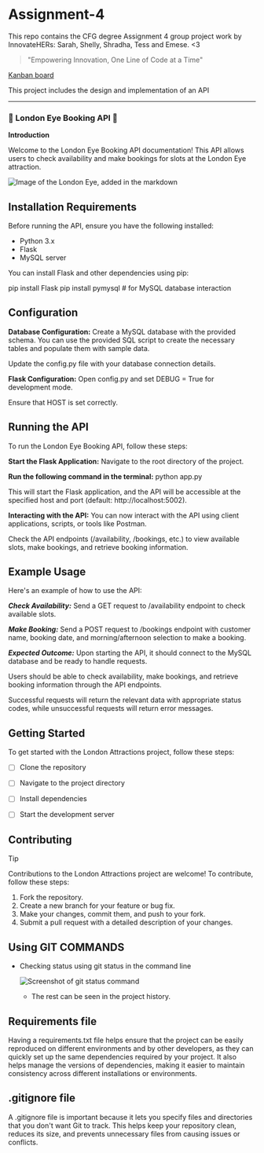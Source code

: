 # Assignment-4
This repo contains the CFG degree Assignment 4 group project work by InnovateHERs:
Sarah, Shelly, Shradha, Tess and Emese. &lt;3

> "Empowering Innovation, One Line of Code at a Time"

[Kanban board](https://miro.com/app/board/uXjVKWg95GQ=/)

This project includes the design and implementation of an API

---

### 🎡 London Eye Booking API 🎡

**Introduction**

Welcome to the London Eye Booking API documentation! This API allows users to check availability and make bookings for slots at the London Eye attraction.

![Image of the London Eye, added in the markdown](https://github.com/Szkazka/Assignment-4/assets/152419320/5bc1a5fa-1af8-472d-9fee-a918fdc78497)


## Installation Requirements

Before running the API, ensure you have the following installed:

- Python 3.x
- Flask
- MySQL server
  
You can install Flask and other dependencies using pip:

pip install Flask
pip install pymysql  # for MySQL database interaction

## Configuration

**Database Configuration:**
Create a MySQL database with the provided schema. You can use the provided SQL script to create the necessary tables and populate them with sample data.

Update the config.py file with your database connection details.

**Flask Configuration:**
Open config.py and set DEBUG = True for development mode.

Ensure that HOST is set correctly.

## Running the API

To run the London Eye Booking API, follow these steps:

**Start the Flask Application:**
Navigate to the root directory of the project.

**Run the following command in the terminal:**
python app.py

This will start the Flask application, and the API will be accessible at the specified host and port (default: http://localhost:5002).

**Interacting with the API:**
You can now interact with the API using client applications, scripts, or tools like Postman.

Check the API endpoints (/availability, /bookings, etc.) to view available slots, make bookings, and retrieve booking information.

## Example Usage

Here's an example of how to use the API:

_**Check Availability:**_
Send a GET request to /availability endpoint to check available slots.

_**Make Booking:**_
Send a POST request to /bookings endpoint with customer name, booking date, and morning/afternoon selection to make a booking.

_**Expected Outcome:**_
Upon starting the API, it should connect to the MySQL database and be ready to handle requests.

Users should be able to check availability, make bookings, and retrieve booking information through the API endpoints.

Successful requests will return the relevant data with appropriate status codes, while unsuccessful requests will return error messages.

## Getting Started

To get started with the London Attractions project, follow these steps:

- [ ] Clone the repository
   
- [ ] Navigate to the project directory
  
- [ ] Install dependencies
  
- [ ] Start the development server
  

## Contributing

> [!TIP]
> Contributions to the London Attractions project are welcome! To contribute, follow these steps:
> 1. Fork the repository.
> 2. Create a new branch for your feature or bug fix.
> 3. Make your changes, commit them, and push to your fork.
> 4. Submit a pull request with a detailed description of your changes.

## Using GIT COMMANDS

- Checking status using git status in the command line

  ![Screenshot of git status command](https://github.com/Szkazka/Assignment-4/assets/160747463/3a61162c-adf0-4383-8df8-7e32877e4156)

  - The rest can be seen in the project history.


## Requirements file
Having a requirements.txt file helps ensure that the project can be easily reproduced on different environments and by other developers, as they can quickly set up the same dependencies required by your project. It also helps manage the versions of dependencies, making it easier to maintain consistency across different installations or environments.

## .gitignore file
A .gitignore file is important because it lets you specify files and directories that you don't want Git to track. This helps keep your repository clean, reduces its size, and prevents unnecessary files from causing issues or conflicts.

